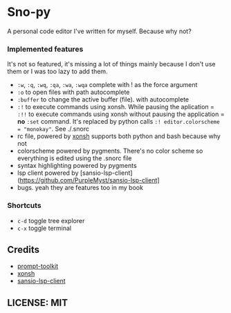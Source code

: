 # Sno-py

A personal code editor I've written for myself. Because why not?

### Implemented features

It's not so featured, it's missing a lot of things mainly because I don't use them or I was too lazy to add them.
- `:w`, `:q`, `:wq`, `:qa`, `:wa`, `:wqa` complete with ! as the force argument
- `:o` to open files with path autocomplete
- `:buffer` to change the active buffer (file). with autocomplete
- `:!` to execute commands using xonsh. While pausing the aplication
= `:!!` to execute commands using xonsh without pausing the application
= **no** `:set` command. It's replaced by python calls `:! editor.colorscheme = "monokay"`. See ./.snorc
- rc file, powered by [xonsh](https://github.com/xonsh/xonsh) supports both python and bash because why not
- colorscheme powered by pygments. There's no color scheme so everything is edited using the .snorc file
- syntax highlighting powered by pygments
- lsp client powered by [sansio-lsp-client](https://github.com/PurpleMyst/sansio-lsp-client]
- bugs. yeah they are features too in my book

### Shortcuts
- `c-d` toggle tree explorer
- `c-x` toggle terminal

## Credits
- [prompt-toolkit](https://github.com/prompt-toolkit)
- [xonsh](https://github.com/xonsh/xonsh)
- [sansio-lsp-client](https://github.com/PurpleMyst/sansio-lsp-client)
## LICENSE: MIT
